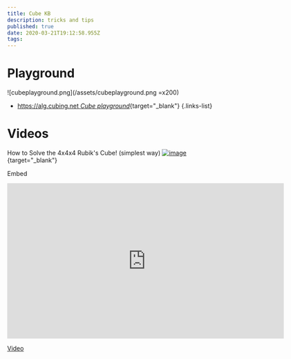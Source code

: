 ```yaml
---
title: Cube KB
description: tricks and tips
published: true
date: 2020-03-21T19:12:58.955Z
tags: 
---
```


# Playground
![cubeplayground.png](/assets/cubeplayground.png =x200)

- [https://alg.cubing.net *Cube playground*](https://alg.cubing.net){target="_blank"}
{.links-list}

# Videos

How to Solve the 4x4x4 Rubik's Cube! (simplest way)
[![image](https://img.youtube.com/vi/xGiP_bfJVaw/0.jpg)](https://youtu.be/xGiP_bfJVaw){target="_blank"}

Embed
<iframe width="640" height="360" src="https://www.youtube.com/embed/xGiP_bfJVaw" frameborder="0" allow="accelerometer; autoplay; encrypted-media; gyroscope; picture-in-picture" allowfullscreen></iframe>

[Video](https://youtu.be/xGiP_bfJVaw)